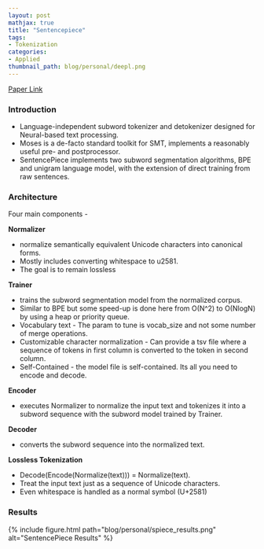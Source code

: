 ```yaml
---
layout: post
mathjax: true
title: "Sentencepiece"
tags:
- Tokenization
categories:
- Applied
thumbnail_path: blog/personal/deepl.png
---
```


[Paper Link](https://www.aclweb.org/anthology/D18-2012.pdf)


### Introduction
- Language-independent subword tokenizer and detokenizer designed for Neural-based text processing.
- Moses is a de-facto standard toolkit for SMT, implements a reasonably useful pre- and postprocessor.
- SentencePiece implements two subword segmentation algorithms, BPE and unigram language model, with the extension of direct training from raw sentences.

### Architecture

Four main components - 

**Normalizer**
- normalize semantically equivalent Unicode characters into canonical forms.
- Mostly includes converting whitespace to u2581.
- The goal is to remain lossless

**Trainer**
- trains the subword segmentation model from the normalized corpus.
- Similar to BPE but some speed-up is done here from O(N^2) to O(NlogN) by using a heap or priority queue.
- Vocabulary text - The param to tune is vocab_size and not some number of merge operations.
- Customizable character normalization - Can provide a tsv file where a sequence of tokens in first column is converted to the token in second column.
- Self-Contained - the model file is self-contained. Its all you need to encode and decode.

**Encoder**
- executes Normalizer to normalize the input text and tokenizes it into a subword sequence with the subword model trained by
Trainer.

**Decoder** 
- converts the subword sequence into the normalized text.

**Lossless Tokenization**
- Decode(Encode(Normalize(text))) = Normalize(text).
- Treat the input text just as a sequence of Unicode characters.
- Even whitespace is handled as a normal symbol (U+2581)

### Results

{% include figure.html path="blog/personal/spiece_results.png" alt="SentencePiece Results" %}